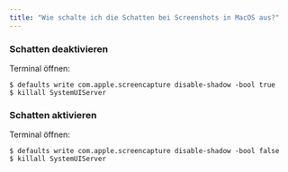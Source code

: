 ```yaml
---
title: "Wie schalte ich die Schatten bei Screenshots in MacOS aus?"
---
```

### Schatten deaktivieren

Terminal öffnen:

```
$ defaults write com.apple.screencapture disable-shadow -bool true
$ killall SystemUIServer
```

### Schatten aktivieren

Terminal öffnen:

```
$ defaults write com.apple.screencapture disable-shadow -bool false
$ killall SystemUIServer
```
